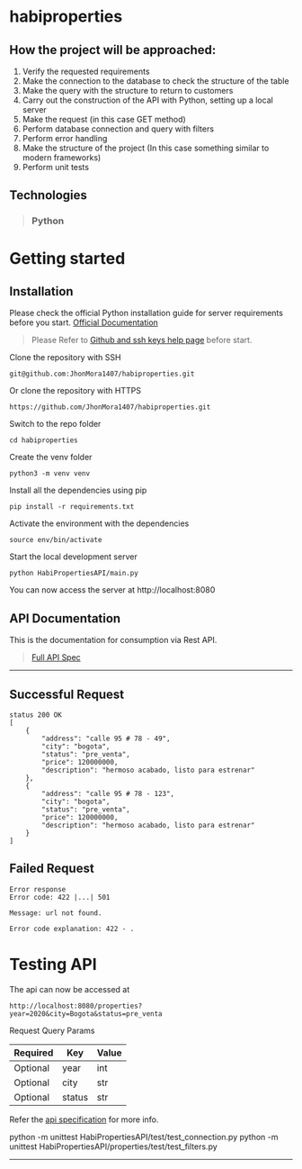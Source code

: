 # habiproperties

## How the project will be approached:

1. Verify the requested requirements
2. Make the connection to the database to check the structure of the table
3. Make the query with the structure to return to customers
4. Carry out the construction of the API with Python, setting up a local server
5. Make the request (in this case GET method)
6. Perform database connection and query with filters
7. Perform error handling
8. Make the structure of the project (In this case something similar to modern frameworks)
9. Perform unit tests

## Technologies

> ### Python

# Getting started

## Installation

Please check the official Python installation guide for server requirements before you start. [Official Documentation](https://docs.python.org/3.9/installing/index.html)

> Please Refer to [Github and ssh keys help page](https://docs.github.com/es/authentication/connecting-to-github-with-ssh/adding-a-new-ssh-key-to-your-github-account) before start.

Clone the repository with SSH

    git@github.com:JhonMora1407/habiproperties.git

Or clone the repository with HTTPS

    https://github.com/JhonMora1407/habiproperties.git


Switch to the repo folder

    cd habiproperties

Create the venv folder

    python3 -m venv venv

Install all the dependencies using pip

    pip install -r requirements.txt

Activate the environment with the dependencies

    source env/bin/activate

Start the local development server

    python HabiPropertiesAPI/main.py

You can now access the server at http://localhost:8080


## API Documentation

This is the documentation for consumption via Rest API.

> [Full API Spec](http://localhost:8000/swagger)

---

## Successful Request

```
status 200 OK
[
    {
        "address": "calle 95 # 78 - 49",
        "city": "bogota",
        "status": "pre_venta",
        "price": 120000000,
        "description": "hermoso acabado, listo para estrenar"
    },
    {
        "address": "calle 95 # 78 - 123",
        "city": "bogota",
        "status": "pre_venta",
        "price": 120000000,
        "description": "hermoso acabado, listo para estrenar"
    }
]
```
## Failed Request

```
Error response
Error code: 422 |...| 501

Message: url not found.

Error code explanation: 422 - .
```

# Testing API

The api can now be accessed at

    http://localhost:8080/properties?year=2020&city=Bogota&status=pre_venta

Request Query Params

| **Required** | **Key**      | **Value**        |
| ------------ | ------------ | ---------------- |
| Optional     | year         |  int             |
| Optional     | city         |  str             |
| Optional     | status       |  str             |

Refer the [api specification](#api-specification) for more info.

python -m unittest HabiPropertiesAPI/test/test_connection.py
python -m unittest HabiPropertiesAPI/properties/test/test_filters.py 

---
